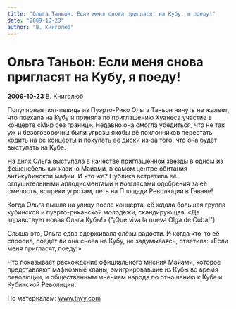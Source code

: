 ```yaml
---
title: "Ольга Таньон: Если меня снова пригласят на Кубу, я поеду!"
date: "2009-10-23"
author: "В. Книголюб"
---
```


# Ольга Таньон: Если меня снова пригласят на Кубу, я поеду!

**2009-10-23** В. Книголюб

Популярная поп-певица из Пуэрто-Рико Ольга Таньон ничуть не жалеет, что поехала на Кубу и приняла по приглашению Хуанеса участие в концерте «Мир без границ». Недавно она смогла убедиться, что не так уж и безоговорочны были угрозы якобы её поклонников перестать ходить на её концерты и покупать её диски из-за того, что она будет выступать на Кубе.

На днях Ольга выступала в качестве приглашённой звезды в одном из фешенебельных казино Майами, в самом центре обитания антикубинской мафии. И что же? Публика встретила её оглушительными аплодисментами и возгласами одобрения за её смелость, вопреки угрозам, петь на Площади Революции в Гаване!

Когда Ольга вышла на улицу после концерта, её ждала большая группа кубинской и пуэрто-риканской молодёжи, скандирующая: «Да здравствует новая Ольга Кубы!» ("¡Que viva la nueva Olga de Cuba!")

Слыша это, Ольга едва сдерживала слёзы радости. И когда кто-то её спросил, поедет ли она снова на Кубу, не задумываясь, ответила: «Если меня пригласят, поеду!»

Что показывает расхождение официального мнения Майами, которое представляют мафиозные кланы, эмигрировавшие из Кубы во время революции, и общественным мнением народа по отношению к Кубе и Кубинской Револиции.

По материалам: www.tiwy.com